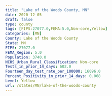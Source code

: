 ```yaml
---
title: "Lake of the Woods County, MN"
date: 2020-12-05
draft: false
type: county
tags: [FIPS:27077.0,FEMA:5.0,Non-core,Yellow]
categories: [MN]
County: Lake of the Woods County
State: MN
FIPS: 27077.0
FEMA_Region: 5.0
Population: 3740.0
NCHS_Urban_Rural_Classification: Non-core
Tests_in_prior_14_days: 602.0
Fourteen_day_test_rate_per_100000: 16096.0
Percent_Positivity_in_prior_14_days: 0.068
Level: Yellow
url: /states/MN/lake-of-the-woods-county
---
```



